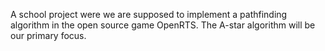 A school project were we are supposed to implement a pathfinding algorithm in the open source game OpenRTS.
The A-star algorithm will be our primary focus.